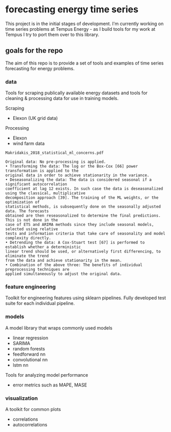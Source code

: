 # forecasting energy time series 

This project is in the initial stages of development.  I'm currently working on time series problems at Tempus Energy - as I build tools for my work at Tempus I try to port them over to this library. 

## goals for the repo

The aim of this repo is to provide a set of tools and examples of time series forecasting for energy problems.

### data

Tools for scraping publically available energy datasets and tools for cleaning & processing data for use in training models.

Scraping
- Elexon (UK grid data)

Processing
- Elexon
- wind farm data

```
Makridakis_2018_statistical_ml_concerns.pdf

Original data: No pre-processing is applied.
• Transforming the data: The log or the Box-Cox [66] power transformation is applied to the
original data in order to achieve stationarity in the variance.
• Deseasonalizing the data: The data is considered seasonal if a significant autocorrelation
coefficient at lag 12 exists. In such case the data is deseasonalized using the classical, multiplicative
decomposition approach [39]. The training of the ML weights, or the optimization of
statistical methods, is subsequently done on the seasonally adjusted data. The forecasts
obtained are then reseasonalized to determine the final predictions. This is not done in the
case of ETS and ARIMA methods since they include seasonal models, selected using relative
tests and information criteria that take care of seasonality and model complexity directly.
• Detrending the data: A Cox-Stuart test [67] is performed to establish whether a deterministic
linear trend should be used, or alternatively first differencing, to eliminate the trend
from the data and achieve stationarity in the mean.
• Combination of the above three: The benefits of individual preprocessing techniques are
applied simultaneously to adjust the original data.
```

### feature engineering

Toolkit for engineering features using sklearn pipelines.  Fully developed test suite for each individual pipeline.

### models

A model library that wraps commonly used models
- linear regression
- SARIMA
- random forests
- feedforward nn
- convolutional nn
- lstm nn

Tools for analyzing model performance
- error metrics such as MAPE, MASE

### visualization

A toolkit for common plots
- correlations
- autocorrelations
